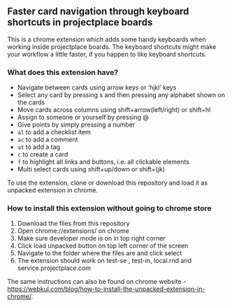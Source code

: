 ## Faster card navigation through keyboard shortcuts in projectplace boards
This is a chrome extension which adds some handy keyboards when working inside
projectplace boards. The keyboard shortcuts might make your workflow a little
faster, if you happen to like keyboard shortcuts.

### What does this extension have?
- Navigate between cards using arrow keys or ‘hjkl’ keys
- Select any card by pressing s and then pressing any alphabet shown on the cards
- Move cards across columns using shift+arrow(left/right) or shift+hl
- Assign to someone or yourself by pressing @
- Give points by simply pressing a number
- `al` to add a checklist item
- `ac` to add a comment
- `at` to add a tag
- `c` to create a card
- `f` to highlight all links and buttons, i.e. all clickable elements
- Multi select cards using shift+up/down or shift+(jk)

To use the extension, clone or download this repository and load it as unpacked extension in chrome.

### How to install this extension without going to chrome store
1. Download the files from this repository
2. Open chrome://extensions/ on chrome
3. Make sure developer mode is on in top right corner
4. Click load unpacked button on top left corner of the screen
5. Navigate to the folder where the files are and click select
6. The extension should work on test-se , test-in, local.rnd and
service.projectplace.com

The same instructions can also be found on chrome website - https://webkul.com/blog/how-to-install-the-unpacked-extension-in-chrome/.

